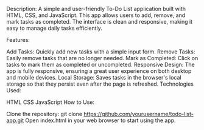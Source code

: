 Description:
A simple and user-friendly To-Do List application built with HTML, CSS, and JavaScript. This app allows users to add, remove, and mark tasks as completed. The interface is clean and responsive, making it easy to manage daily tasks efficiently.

Features:

Add Tasks: Quickly add new tasks with a simple input form.
Remove Tasks: Easily remove tasks that are no longer needed.
Mark as Completed: Click on tasks to mark them as completed or uncompleted.
Responsive Design: The app is fully responsive, ensuring a great user experience on both desktop and mobile devices.
Local Storage: Saves tasks in the browser's local storage so that they persist even after the page is refreshed.
Technologies Used:

HTML
CSS
JavaScript
How to Use:

Clone the repository: git clone https://github.com/yourusername/todo-list-app.git
Open index.html in your web browser to start using the app.
